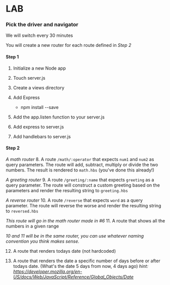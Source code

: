 # LAB

### Pick the driver and navigator

We will switch every 30 minutes

You will create a new router for each route defined in _Step 2_

#### Step 1

1. Initialize a new Node app

2. Touch server.js

3. Create a views directory

4. Add Express
	- npm install <module> --save

5. Add the app.listen function to your server.js

6. Add express to server.js

7. Add handlebars to server.js


#### Step 2

*A math router*
8. A route `/math/:operator` that expects `num1` and `num2` as query parameters. The
route will add, subtract, multiply or divide the two numbers. The result is rendered
to `math.hbs` (you've done this already!)

*A greeting router*
9. A route `/greeting/:name` that expects `greeting` as a query parameter. The
route will construct a custom greeting based on the parameters and render the
resulting string to `greeting.hbs`

*A reverse router*
10. A route `/reverse` that expects `word` as a query parameter. The route will
reverse the worse and render the resulting string to `reversed.hbs`

*This route will go in the math router made in #6*
11. A route that shows all the numbers in a given range

*10 and 11 will be in the same router, you can use whatever naming convention
you think makes sense.*

12. A route that renders todays date (not hardcoded)

13. A route that renders the date a specific number of days before or after
todays date. (What's the date 5 days from now, 4 days ago)
*hint: https://developer.mozilla.org/en-US/docs/Web/JavaScript/Reference/Global_Objects/Date*
